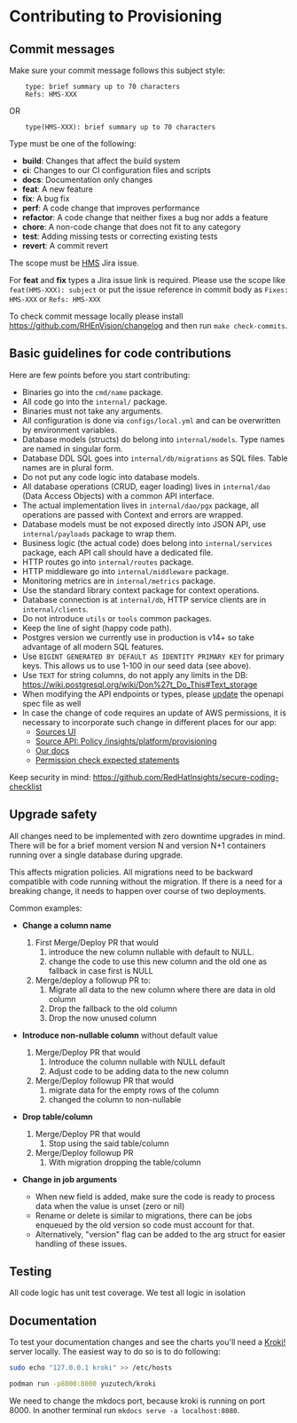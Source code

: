 # Contributing to Provisioning

## Commit messages

Make sure your commit message follows this subject style:

        type: brief summary up to 70 characters
        Refs: HMS-XXX
OR

        type(HMS-XXX): brief summary up to 70 characters

Type must be one of the following:

* **build**: Changes that affect the build system
* **ci**: Changes to our CI configuration files and scripts
* **docs**: Documentation only changes
* **feat**: A new feature
* **fix**: A bug fix
* **perf**: A code change that improves performance
* **refactor**: A code change that neither fixes a bug nor adds a feature
* **chore**: A non-code change that does not fit to any category
* **test**: Adding missing tests or correcting existing tests
* **revert**: A commit revert

The scope must be [HMS](https://issues.redhat.com/projects/HMS) Jira issue.

For **feat** and **fix** types a Jira issue link is required.
Please use the scope like `feat(HMS-XXX): subject`
or put the issue reference in commit body as `Fixes: HMS-XXX` or `Refs: HMS-XXX`

To check commit message locally please install
https://github.com/RHEnVision/changelog and then run `make check-commits`.

## Basic guidelines for code contributions

Here are few points before you start contributing:

* Binaries go into the `cmd/name` package.
* All code go into the `internal/` package.
* Binaries must not take any arguments.
* All configuration is done via `configs/local.yml` and can be overwritten by environment variables.
* Database models (structs) do belong into `internal/models`. Type names are named in singular form.
* Database DDL SQL goes into `internal/db/migrations` as SQL files. Table names are in plural form.
* Do not put any code logic into database models.
* All database operations (CRUD, eager loading) lives in `internal/dao` (Data Access Objects) with a common API interface.
* The actual implementation lives in `internal/dao/pgx` package, all operations are passed with Context and errors are wrapped.
* Database models must be not exposed directly into JSON API, use `internal/payloads` package to wrap them.
* Business logic (the actual code) does belong into `internal/services` package, each API call should have a dedicated file.
* HTTP routes go into `internal/routes` package.
* HTTP middleware go into `internal/middleware` package.
* Monitoring metrics are in `internal/metrics` package.
* Use the standard library context package for context operations.
* Database connection is at `internal/db`, HTTP service clients are in `internal/clients`.
* Do not introduce `utils` or `tools` common packages.
* Keep the line of sight (happy code path).
* Postgres version we currently use in production is v14+ so take advantage of all modern SQL features.
* Use `BIGINT GENERATED BY DEFAULT AS IDENTITY PRIMARY KEY` for primary keys. This allows us to use 1-100 in our seed data (see above).
* Use `TEXT` for string columns, do not apply any limits in the DB: https://wiki.postgresql.org/wiki/Don%27t_Do_This#Text_storage
* When modifying the API endpoints or types, please [update](https://github.com/RHEnVision/provisioning-backend/blob/main/docs/openapi.md) the openapi spec file as well
* In case the change of code requires an update of AWS permissions, it is necessary to incorporate such change in different places for our app:
    * [Sources UI](https://github.com/RedHatInsights/sources-ui/blob/f278be367b7f23aedeb01b68623cbef72a8cee40/src/components/addSourceWizard/hardcodedComponents/aws/provisioningArn.js)
    * [Source API: Policy /insights/platform/provisioning](https://github.com/RedHatInsights/sources-api-go/blob/5d88f51872c6a57562fd583afb7f20deef3e152b/dao/seeds/superkey_metadata.yml)
    * [Our docs](https://github.com/RHEnVision/provisioning-backend/blob/3a74b17cf83bea73898a5000382d593ab00d8ebf/docs/configure-amazon-role.md)
    * [Permission check expected statements](https://github.com/RHEnVision/provisioning-backend/blob/8a623c7675e3465dc17135baaa64aba017944545/internal/clients/http/ec2/iam_client.go)


Keep security in mind: https://github.com/RedHatInsights/secure-coding-checklist

## Upgrade safety

All changes need to be implemented with zero downtime upgrades in mind.
There will be for a brief moment version N and version N+1 containers running over a single database during upgrade.

This affects migration policies. All migrations need to be backward compatible with code running without the migration.
If there is a need for a breaking change, it needs to happen over course of two deployments.

Common examples:

* **Change a column name**

   1. First Merge/Deploy PR that would
      1. introduce the new column nullable with default to NULL.
      2. change the code to use this new column and the old one as fallback in case first is NULL
   2. Merge/deploy a followup PR to:
      1. Migrate all data to the new column where there are data in old column
      2. Drop the fallback to the old column
      3. Drop the now unused column

* **Introduce non-nullable column** without default value
   1. Merge/Deploy PR that would
      1. Introduce the column nullable with NULL default
      2. Adjust code to be adding data to the new column
   2. Merge/Deploy followup PR that would
      1. migrate data for the empty rows of the column
      2. changed the column to non-nullable

* **Drop table/column**
   1. Merge/Deploy PR that would
      1. Stop using the said table/column
   2. Merge/Deploy followup PR
      1. With migration dropping the table/column

* **Change in job arguments**
  * When new field is added, make sure the code is ready to process data when the value is unset (zero or nil)
  * Rename or delete is similar to migrations, there can be jobs enqueued by the old version so code must account for that.
  * Alternatively, "version" flag can be added to the arg struct for easier handling of these issues.

## Testing

All code logic has unit test coverage.
We test all logic in isolation

## Documentation

To test your documentation changes and see the charts you'll need a [Kroki!](https://kroki.io/) server locally.
The easiest way to do so is to do following:

```bash
sudo echo "127.0.0.1 kroki" >> /etc/hosts

podman run -p8000:8000 yuzutech/kroki
```

We need to change the mkdocs port, because kroki is running on port 8000.
In another terminal run `mkdocs serve -a localhost:8080`.
